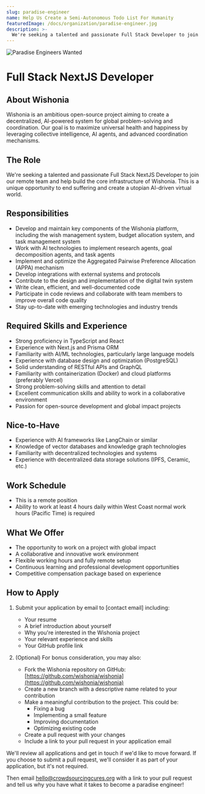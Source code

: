 ```yaml
---
slug: paradise-engineer
name: Help Us Create a Semi-Autonomous Todo List For Humanity
featuredImage: /docs/organization/paradise-engineer.jpg
description: >-
  We're seeking a talented and passionate Full Stack Developer to join our remote team and help build the core infrastructure of Wishonia. This is a unique opportunity to work on cutting-edge technology that has the potential to make a significant positive impact on the world.
---
```


![Paradise Engineers Wanted](../../images/paradise-engineers-wanted-wide.png)

# Full Stack NextJS Developer 

## About Wishonia

Wishonia is an ambitious open-source project aiming to create a decentralized, AI-powered system for global problem-solving and coordination. Our goal is to maximize universal health and happiness by leveraging collective intelligence, AI agents, and advanced coordination mechanisms.

## The Role

We're seeking a talented and passionate Full Stack NextJS Developer to join our remote team and help build the core infrastructure of Wishonia. This is a unique opportunity to end suffering and create a utopian AI-driven virtual world.

## Responsibilities

- Develop and maintain key components of the Wishonia platform, including the wish management system, budget allocation system, and task management system
- Work with AI technologies to implement research agents, goal decomposition agents, and task agents
- Implement and optimize the Aggregated Pairwise Preference Allocation (APPA) mechanism
- Develop integrations with external systems and protocols
- Contribute to the design and implementation of the digital twin system
- Write clean, efficient, and well-documented code
- Participate in code reviews and collaborate with team members to improve overall code quality
- Stay up-to-date with emerging technologies and industry trends

## Required Skills and Experience

- Strong proficiency in TypeScript and React
- Experience with Next.js and Prisma ORM
- Familiarity with AI/ML technologies, particularly large language models
- Experience with database design and optimization (PostgreSQL)
- Solid understanding of RESTful APIs and GraphQL
- Familiarity with containerization (Docker) and cloud platforms (preferably Vercel)
- Strong problem-solving skills and attention to detail
- Excellent communication skills and ability to work in a collaborative environment
- Passion for open-source development and global impact projects

## Nice-to-Have

- Experience with AI frameworks like LangChain or similar
- Knowledge of vector databases and knowledge graph technologies
- Familiarity with decentralized technologies and systems
- Experience with decentralized data storage solutions (IPFS, Ceramic, etc.)

## Work Schedule

- This is a remote position
- Ability to work at least 4 hours daily within West Coast normal work hours (Pacific Time) is required

## What We Offer

- The opportunity to work on a project with global impact
- A collaborative and innovative work environment
- Flexible working hours and fully remote setup
- Continuous learning and professional development opportunities
- Competitive compensation package based on experience

## How to Apply

1. Submit your application by email to [contact email] including:
   - Your resume
   - A brief introduction about yourself
   - Why you're interested in the Wishonia project
   - Your relevant experience and skills
   - Your GitHub profile link

2. (Optional) For bonus consideration, you may also:
   - Fork the Wishonia repository on GitHub: [https://github.com/wishonia/wishonia](https://github.com/wishonia/wishonia)
   - Create a new branch with a descriptive name related to your contribution
   - Make a meaningful contribution to the project. This could be:
     - Fixing a bug
     - Implementing a small feature
     - Improving documentation
     - Optimizing existing code
   - Create a pull request with your changes
   - Include a link to your pull request in your application email

We'll review all applications and get in touch if we'd like to move forward. If you choose to submit a pull request, we'll consider it as part of your application, but it's not required.

Then email [hello@crowdsourcingcures.org](mailto:hello@crowdsourcingcures.org) with a link to your pull request and tell us why you have what it takes to become a paradise engineer!
